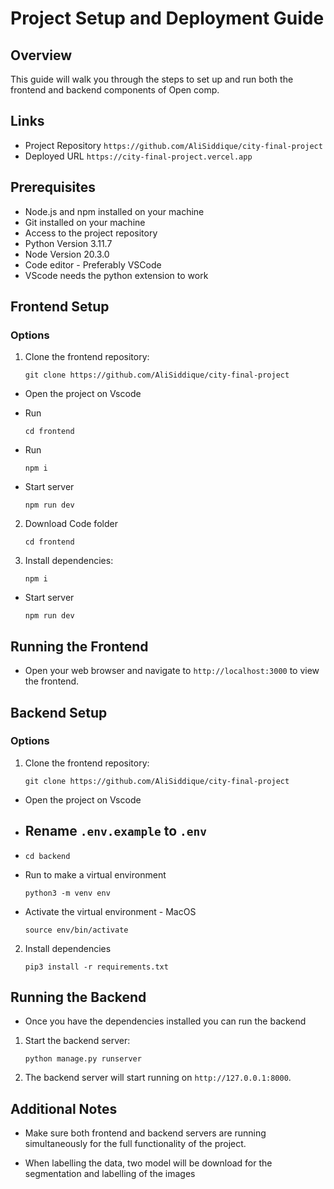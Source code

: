 # Project Setup and Deployment Guide

## Overview
This guide will walk you through the steps to set up and run both the frontend and backend components of Open comp.

## Links
- Project Repository `https://github.com/AliSiddique/city-final-project`
- Deployed URL `https://city-final-project.vercel.app`


## Prerequisites
- Node.js and npm installed on your machine
- Git installed on your machine
- Access to the project repository
- Python Version 3.11.7
- Node Version 20.3.0
- Code editor - Preferably VSCode
- VScode needs the python extension to work


## Frontend Setup
### Options 

1. Clone the frontend repository:
    ```
    git clone https://github.com/AliSiddique/city-final-project
    ```
- Open the project on Vscode
-  Run 
     ```
     cd frontend
    ```

-   Run 
    ```
    npm i
    ```
- Start server
  ```
  npm run dev
  ```    

2. Download Code folder
    ```
    cd frontend
    ```
3. Install dependencies:
    ```
    npm i
    ```

- Start server
  ```
  npm run dev
  ```



## Running the Frontend
- Open your web browser and navigate to `http://localhost:3000` to view the frontend.

## Backend Setup
### Options 

1. Clone the frontend repository:
    ```
    git clone https://github.com/AliSiddique/city-final-project
    ```
- Open the project on Vscode
- ## Rename `.env.example` to `.env`
-   ```
    cd backend
    ```

-   Run to make a virtual environment
    ```
    python3 -m venv env
    ```
- Activate the virtual environment - MacOS
  ```
  source env/bin/activate
  ```    

2. Install dependencies
    ```
    pip3 install -r requirements.txt
    ```



## Running the Backend
- Once you have the dependencies installed you can run the backend
1. Start the backend server:
    ```
    python manage.py runserver
    ```
2. The backend server will start running on `http://127.0.0.1:8000`.

## Additional Notes
- Make sure both frontend and backend servers are running simultaneously for the full functionality of the project.


- When labelling the data, two model will be download for the segmentation and labelling of the images